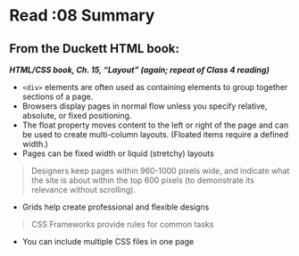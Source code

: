 # Read :08 Summary  
## From the Duckett HTML book:

***HTML/CSS book, Ch. 15, “Layout” (again; repeat of Class 4 reading)***

* `<div>` elements are often used as containing elements to group together sections of a page.
* Browsers display pages in normal flow unless you specify relative, absolute, or fixed positioning.
* The float property moves content to the left or right of the page and can be used to create multi-column layouts. (Floated items require a defined width.)
* Pages can be fixed width or liquid (stretchy) layouts
> Designers keep pages within 960-1000 pixels wide, and indicate what the site is about within the top 600 pixels (to demonstrate its       relevance without scrolling).

* Grids help create professional and flexible designs
> CSS Frameworks provide rules for common tasks
* You can include multiple CSS files in one page



